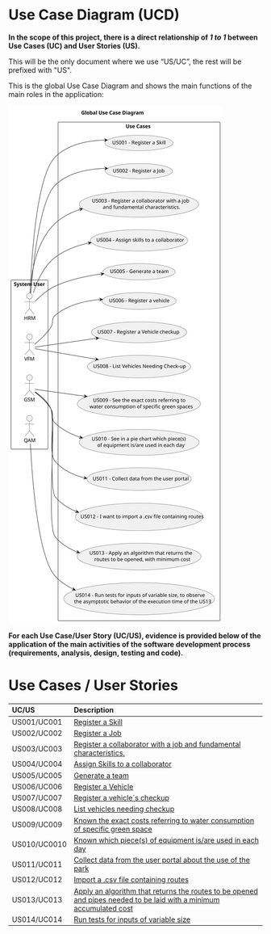 # Use Case Diagram (UCD)

**In the scope of this project, there is a direct relationship of _1 to 1_ between Use Cases (UC) and User Stories (US).**

This will be the only document where we use “US/UC”, the rest will be prefixed with "US".

This is the global Use Case Diagram and shows the main functions of the main roles in the application:

![Use Case Diagram](svg/use-case-diagram.svg)

**For each Use Case/User Story (UC/US), evidence is provided below of the application of the main activities of the software development process (requirements, analysis, design, testing and code).**

# Use Cases / User Stories

| UC/US        | Description                                                                                                                                  |                   
|:-------------|:---------------------------------------------------------------------------------------------------------------------------------------------|
| US001/UC001  | [Register a Skill](../../us001/Readme.md)                                                                                                    |
| US002/UC002  | [Register a Job](../../us002/Readme.md)                                                                                                      |
| US003/UC003  | [Register a collaborator with a job and fundamental characteristics.](../../us003/Readme.md)                                                 |
| US004/UC004  | [Assign Skills to a collaborator](../../us004/Readme.md)                                                                                     |
| US005/UC005  | [Generate a team](../../us005/Readme.md)                                                                                                     |
| US006/UC006  | [Register a Vehicle](../../us006/Readme.md)                                                                                                  |
| US007/UC007  | [Register a vehicle´s checkup](../../us007/Readme.md)                                                                                       |
| US008/UC008  | [List vehicles needing checkup](../../us008/Readme.md)                                                                                      |
| US009/UC009  | [Known the exact costs referring to water consumption of specific green space](../../us009/Readme.md)                                        |
| US010/UC0010 | [Known which piece(s) of equipment is/are used in each day](../../us010/Readme.md)                                                           |
| US011/UC011  | [Collect data from the user portal about the use of the park](../../us011/Readme.md)                                                         |
| US012/UC012  | [Import a .csv file containing routes](../../us012/Readme.md)                                                                                |
| US013/UC013  | [Apply an algorithm that returns the routes to be opened and pipes needed to be laid with a minimum accumulated cost](../../us013/Readme.md) |
| US014/UC014  | [Run tests for inputs of variable size](../../us014/Readme.md)                                                                               |
